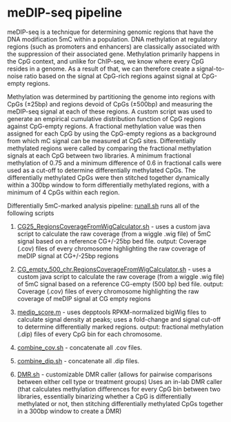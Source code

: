 meDIP-seq pipeline
================

meDIP-seq is a technique for determining genomic regions that have the DNA modification 5mC within a population. DNA methylation at regulatory regions (such as promoters and enhancers) are classically associated with the suppression of their associated gene. Methylation primarily happens in the CpG context, and unlike for ChIP-seq, we know where every CpG resides in a genome. As a result of that, we can therefore create a signal-to-noise ratio based on the signal at CpG-rich regions against signal at CpG-empty regions. 

Methylation was determined by partitioning the genome into regions with CpGs (±25bp) and regions devoid of CpGs (±500bp) and measuring the meDIP-seq signal at each of these regions. A custom script was used to generate an empirical cumulative distribution function of CpG regions against CpG-empty regions. A fractional methylation value was then assigned for each CpG by using the CpG-empty regions as a background from which mC signal can be measured at CpG sites.
Differentially methylated regions were called by comparing the fractional methylation signals at each CpG between two libraries. A minimum fractional methylation of 0.75 and a minimum difference of 0.6 in fractional calls were used as a cut-off to determine differentially methylated CpGs. The differentially methylated CpGs were then stitched together dynamically within a 300bp window to form differentially methylated regions, with a minimum of 4 CpGs within each region.

Differentially 5mC-marked analysis pipeline: [runall.sh](https://github.com/Jwong684/bioinformatics/tree/master/analyses/meDIP/runall.sh) runs all of the following scripts

1) [CG25_RegionsCoverageFromWigCalculator.sh](https://github.com/Jwong684/bioinformatics/tree/master/analyses/meDIP/CG25_RegionsCoverageFromWigCalculator.sh) - uses a custom java script to calculate the raw coverage (from a wiggle .wig file) of 5mC signal based on a reference CG+/-25bp bed file.
output: Coverage (.cov) files of every chromosome highlighting the raw coverage of meDIP signal at CG+/-25bp regions

2) [CG_empty_500_chr.RegionsCoverageFromWigCalculator.sh](https://github.com/Jwong684/bioinformatics/tree/master/analyses/meDIP/CG_empty_500_chr.RegionsCoverageFromWigCalculator.sh) - uses a custom java script to calculate the raw coverage (from a wiggle .wig file) of 5mC signal based on a reference CG-empty (500 bp) bed file.
output: Coverage (.cov) files of every chromosome highlighting the raw coverage of meDIP signal at CG empty regions

3) [medip_score.m](https://github.com/Jwong684/bioinformatics/tree/master/analyses/meDIP/medip_score.m) - uses depptools RPKM-normalized bigWig files to calculate signal density at peaks; uses a fold-change and signal cut-off to determine differentially marked regions.
output: fractional methylation (.dip) files of every CpG bin for each chromosome.

4) [combine_cov.sh](https://github.com/Jwong684/bioinformatics/tree/master/analyses/meDIP/combine_cov.sh) - concatenate all .cov files.

5) [combine_dip.sh](https://github.com/Jwong684/bioinformatics/tree/master/analyses/meDIP/combine_dip.sh) - concatenate all .dip files.

6) [DMR.sh](https://github.com/Jwong684/bioinformatics/tree/master/analyses/meDIP/DMR.sh) - customizable DMR caller (allows for pairwise comparisons between either cell type or treatment groups)
Uses an in-lab DMR caller (that calculates methylation differences for every CpG bin between two libraries, essentially binarizing whether a CpG is differentially methylated or not, then stitching differentially methylated CpGs together in a 300bp window to create a DMR)